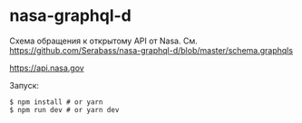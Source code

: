 # nasa-graphql-d

Схема обращения к открытому API от Nasa. См. https://github.com/Serabass/nasa-graphql-d/blob/master/schema.graphqls

https://api.nasa.gov

Запуск: 
```
$ npm install # or yarn
$ npm run dev # or yarn dev
```
